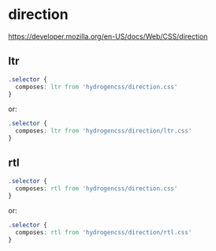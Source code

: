 # direction

https://developer.mozilla.org/en-US/docs/Web/CSS/direction

## ltr
```css
.selector {
  composes: ltr from 'hydrogencss/direction.css'
}
```

or:
```css
.selector {
  composes: ltr from 'hydrogencss/direction/ltr.css'
}
```

## rtl
```css
.selector {
  composes: rtl from 'hydrogencss/direction.css'
}
```

or:
```css
.selector {
  composes: rtl from 'hydrogencss/direction/rtl.css'
}
```


